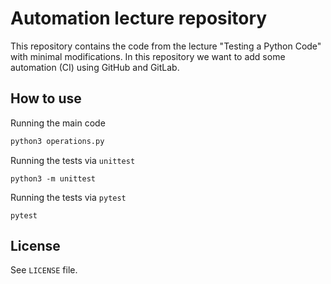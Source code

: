 # Automation lecture repository

This repository contains the code from the lecture "Testing a Python Code"
with minimal modifications. In this repository we want to add some automation
(CI) using GitHub and GitLab.

## How to use

Running the main code

```bash
python3 operations.py
```

Running the tests via `unittest`

```
python3 -m unittest
```

Running the tests via `pytest`

```
pytest
```

## License

See `LICENSE` file.